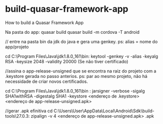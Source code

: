 # build-quasar-framework-app
How to build a Quasar Framework App

Na pasta do app: 
quasar build
quasar build -m cordova -T android

// entre na pasta bin da jdk do java e gera uma genkey. ps: alias = nome do app/projeto

cd C:\Program Files\Java\jdk1.8.0_161\bin: 
 keytool -genkey -v -alias <alias> -keyalg RSA -keysize 2048 -validity 20000 (Se não tiver certificado)

//assina o app-release-unsigned que se encontra na raiz do projeto com a .keystore gerada no passo anterios. ps: par ao mesmo projeto, não há necessidade de criar novos certificados.

cd C:\Program Files\Java\jdk1.8.0_161\bin :
  jarsigner -verbose -sigalg SHA1withRSA -digestalg SHA1 -keystore <endereço de .keystore> <endereço de app-release-unsigned.apk> <nome do app>

//gerar .apk efinitiva
cd C:\Users\User\AppData\Local\Android\Sdk\build-tools\27.0.3:
  zipalign -v 4 <endereço de app-release-unsigned.apk> <nome do app>.apk
  
